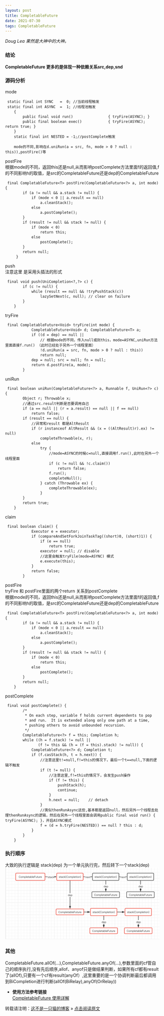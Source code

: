 ```yaml
---
layout: post
title: CompletableFuture
date: 2021-07-30
tags: CompletableFuture    
---
```

*Doug Lea 果然是大神中的大神。*
### **结论** 
**CompletableFuture 更多的是体现一种依赖关系src,dep,snd**

### **源码分析**

mode

```
 static final int SYNC   =  0; //当前线程触发
 static final int ASYNC  =  1; //线程池触发
    {
    	public final void run()                { tryFire(ASYNC); }
        public final boolean exec()            { tryFire(ASYNC); return true; }
    }
    static final int NESTED = -1;//postComplete触发
   
    mode的不同,影响在d.uniRun(a = src, fn, mode > 0 ? null : this)),postFire()等
```

postFire</br>
根据mode的不同，返回this还是null,从而影响postComplete方法里面f的返回值,f的不同影响h的取值，是src的CompletableFuture还是dep的CompletableFuture

```
 final CompletableFuture<T> postFire(CompletableFuture<?> a, int mode) {
        if (a != null && a.stack != null) {
            if (mode < 0 || a.result == null)
                a.cleanStack();
            else
                a.postComplete();
        }
        if (result != null && stack != null) {
            if (mode < 0)
                return this;
            else
                postComplete();
        }
        return null;
     }
```

push</br>
注意这里 是采用头插法的形式

```
 final void push(UniCompletion<?,?> c) {
        if (c != null) {
            while (result == null && !tryPushStack(c))
                lazySetNext(c, null); // clear on failure
        }
    }
```

tryFire

```
 final CompletableFuture<Void> tryFire(int mode) {
            CompletableFuture<Void> d; CompletableFuture<T> a;
            if ((d = dep) == null ||
            	// 根据mode的不同，传入null或则this，mode=ASYNC,uniRun方法里面直接f.run() （此时已经处于另外一个线程里面）
                !d.uniRun(a = src, fn, mode > 0 ? null : this))
                return null;
            dep = null; src = null; fn = null;
            return d.postFire(a, mode);
        }
```

uniRun

```
 final boolean uniRun(CompletableFuture<?> a, Runnable f, UniRun<?> c) {
        Object r; Throwable x;
        //通过src.result判断是否要调用自己
        if (a == null || (r = a.result) == null || f == null)
            return false;
        if (result == null) {
        	//异常和result 都是AltResult
            if (r instanceof AltResult && (x = ((AltResult)r).ex) != null)
                completeThrowable(x, r);
            else
                try {
                	//mode=ASYNC的时候c=null,直接调用f.run(),此时在另外一个线程里面
                    if (c != null && !c.claim())
                        return false;
                    f.run();
                    completeNull();
                } catch (Throwable ex) {
                    completeThrowable(ex);
                }
        }
        return true;
    }
```

claim

```
 final boolean claim() {
            Executor e = executor;
            if (compareAndSetForkJoinTaskTag((short)0, (short)1)) {
                if (e == null)
                    return true;
                executor = null; // disable
                //这里会触发tryFile(mode=ASYNC) 模式
                e.execute(this);
            }
            return false;
        }
```

postFire</br>
tryFire 和 postFire里面的两个return 关系到postComplete</br>
根据mode的不同，返回this还是null,从而影响postComplete方法里面f的返回值,f的不同影响h的取值，是src的CompletableFuture还是dep的CompletableFuture</br>

```
 final CompletableFuture<T> postFire(CompletableFuture<?> a, int mode) {
        if (a != null && a.stack != null) {
            if (mode < 0 || a.result == null)
                a.cleanStack();
            else
                a.postComplete();
        }
        if (result != null && stack != null) {
            if (mode < 0)
                return this;
            else
                postComplete();
        }
        return null;
    }
```

postComplete</br>

```
 final void postComplete() {
        /*
         * On each step, variable f holds current dependents to pop
         * and run.  It is extended along only one path at a time,
         * pushing others to avoid unbounded recursion.
         */
        CompletableFuture<?> f = this; Completion h;
        while ((h = f.stack) != null ||
               (f != this && (h = (f = this).stack) != null)) {
            CompletableFuture<?> d; Completion t;
            if (f.casStack(h, t = h.next)) {
            	//注意这里t!=null,f!=this的情况下，最后一个t==null,下面的逻辑不触发
                if (t != null) {
                	//注意这里,f!=this的情况下，会发生push操作
                    if (f != this) {
                        pushStack(h);
                        continue;
                    }
                    h.next = null;    // detach
                }
                //类似thenRunAsync这些,基本都是返回null，然后另外一个线程去处理thenRunAsync的逻辑，然后在另外一个线程里面会调用public final void run() { tryFire(ASYNC); }，开启ASYNC模式
                f = (d = h.tryFire(NESTED)) == null ? this : d;
            }
        }
    }
```

### **执行顺序**

大致的执行逻辑是 stack(dep) 为一个单元执行完，然后转下一个stack(dep)</br>
![](/images/posts/CompletableFuture/process.png)<br/>


### **其他**
CompletableFuture.allOf(...),CompletableFuture.anyOf(...),参数里面的cf管自己的顺序执行,没有先后顺序,allof、anyof只是做结果判断，如果所有cf都有result了(allOf),只要有一个cf有result(anyOf）,这里重要的是一个协调判断最后都调用到BiCompletion进行判断(allOf(BiRelay),anyOf(OrRelay))





- **使用方法参考链接<br/>**
  [CompletableFuture 使用详解](https://www.jianshu.com/p/6bac52527ca4)  
  

  
转载请注明：[这不是一只猫的博客](http://1024.notacat.cn) » [点击阅读原文](https://1024.notacat.cn/2021/07/CompletableFuture/)


